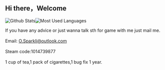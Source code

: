 ## Hi there，Welcome


![Github Stats](https://github-readme-stats.vercel.app/api?username=Sparklix&show_icons=true&theme=tokyonight)![Most Used Languages](https://github-readme-stats.vercel.app/api/top-langs/?username=Sparklix&theme=tokyonight)


If you have any advice or just wanna talk sth for game with me just mail me. <br><br>
Email: O.Sparkli@outlook.com <br><br>
Steam code:1014739877<br><br>
1 cup of tea,1 pack of cigarettes,1 bug fix 1 year.
